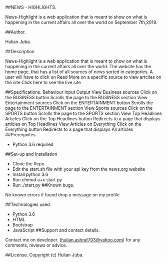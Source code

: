 ##NEWS - HIGHLIGHTS.

News-Highlight is a web application that is meant to show on what is happening in the current affairs all over the world on September 7th,2019.


##Author.

Hulian Juba.

##Description

News-Highlight is a web application that is meant to show on what is happening in the current affairs all over the world. The website has the home page, that has a list of all sources of news sorted in categories. A user will have to click on Read More on a specific source to view artciles on the site Click here to see the live site

##Specifications.
Behaviour	Input	Output
View Business sources	Click on the BUSINESS button	Scrolls the page to the BUSINESS section
View Entertainment sources	Click on the ENTERTAINMENT button	Scrolls the page to the ENTERTAINMENT section
View Sports sources	Click on the SPORTS button	Scrolls the page to the SPORTS section
View Top Headlines Articles	Click on the Top Headlines button	Redirects to a page that displays articles on Top Headlines
View Articles on Everything	Click on the Everything button	Redirects to a page that displays All articles
##Prerequiites.

- Python 3.6 required

##Set-up and Installation

- Clone the Repo
- Edit the start.sh file with your api key from the news.org website
- Install python 3.6
- Run chmod a+x start.py
- Run ./start.py
##Known bugs.

No known errors if found drop a message on my profile

##Technologies used.

- Python 3.6
- HTML
- Bootstrap
- JavaScript
##Support and contact details.

Contact me on developer. (hulian.ashraf703@yahoo.com) for any comments, reviews or advice.

##License.
Copyright (c) Hulian Juba.